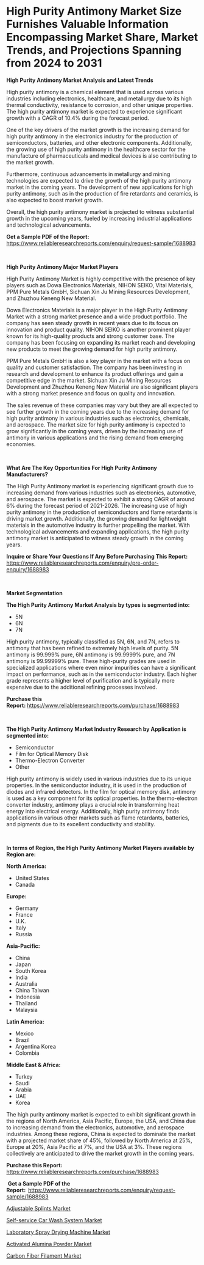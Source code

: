 <p><h1>High Purity Antimony Market Size Furnishes Valuable Information Encompassing Market Share, Market Trends, and Projections Spanning from 2024 to 2031</h1></p><p><strong>High Purity Antimony Market Analysis and Latest Trends</strong></p>
<p><p>High purity antimony is a chemical element that is used across various industries including electronics, healthcare, and metallurgy due to its high thermal conductivity, resistance to corrosion, and other unique properties. The high purity antimony market is expected to experience significant growth with a CAGR of 10.4% during the forecast period.</p><p>One of the key drivers of the market growth is the increasing demand for high purity antimony in the electronics industry for the production of semiconductors, batteries, and other electronic components. Additionally, the growing use of high purity antimony in the healthcare sector for the manufacture of pharmaceuticals and medical devices is also contributing to the market growth.</p><p>Furthermore, continuous advancements in metallurgy and mining technologies are expected to drive the growth of the high purity antimony market in the coming years. The development of new applications for high purity antimony, such as in the production of fire retardants and ceramics, is also expected to boost market growth.</p><p>Overall, the high purity antimony market is projected to witness substantial growth in the upcoming years, fueled by increasing industrial applications and technological advancements.</p></p>
<p><strong>Get a Sample PDF of the Report:&nbsp;</strong> <a href="https://www.reliableresearchreports.com/enquiry/request-sample/1688983">https://www.reliableresearchreports.com/enquiry/request-sample/1688983</a></p>
<p>&nbsp;</p>
<p><strong>High Purity Antimony Major Market Players</strong></p>
<p><p>High Purity Antimony Market is highly competitive with the presence of key players such as Dowa Electronics Materials, NIHON SEIKO, Vital Materials, PPM Pure Metals GmbH, Sichuan Xin Ju Mining Resources Development, and Zhuzhou Keneng New Material.</p><p>Dowa Electronics Materials is a major player in the High Purity Antimony Market with a strong market presence and a wide product portfolio. The company has seen steady growth in recent years due to its focus on innovation and product quality. NIHON SEIKO is another prominent player known for its high-quality products and strong customer base. The company has been focusing on expanding its market reach and developing new products to meet the growing demand for high purity antimony.</p><p>PPM Pure Metals GmbH is also a key player in the market with a focus on quality and customer satisfaction. The company has been investing in research and development to enhance its product offerings and gain a competitive edge in the market. Sichuan Xin Ju Mining Resources Development and Zhuzhou Keneng New Material are also significant players with a strong market presence and focus on quality and innovation.</p><p>The sales revenue of these companies may vary but they are all expected to see further growth in the coming years due to the increasing demand for high purity antimony in various industries such as electronics, chemicals, and aerospace. The market size for high purity antimony is expected to grow significantly in the coming years, driven by the increasing use of antimony in various applications and the rising demand from emerging economies.</p></p>
<p>&nbsp;</p>
<p><strong>What Are The Key Opportunities For High Purity Antimony Manufacturers?</strong></p>
<p><p>The High Purity Antimony market is experiencing significant growth due to increasing demand from various industries such as electronics, automotive, and aerospace. The market is expected to exhibit a strong CAGR of around 6% during the forecast period of 2021-2026. The increasing use of high purity antimony in the production of semiconductors and flame retardants is driving market growth. Additionally, the growing demand for lightweight materials in the automotive industry is further propelling the market. With technological advancements and expanding applications, the high purity antimony market is anticipated to witness steady growth in the coming years.</p></p>
<p><strong>Inquire or Share Your Questions If Any Before Purchasing This Report:</strong> <a href="https://www.reliableresearchreports.com/enquiry/pre-order-enquiry/1688983">https://www.reliableresearchreports.com/enquiry/pre-order-enquiry/1688983</a></p>
<p>&nbsp;</p>
<p><strong>Market Segmentation</strong></p>
<p><strong>The High Purity Antimony Market Analysis by types is segmented into:</strong></p>
<p><ul><li>5N</li><li>6N</li><li>7N</li></ul></p>
<p><p>High purity antimony, typically classified as 5N, 6N, and 7N, refers to antimony that has been refined to extremely high levels of purity. 5N antimony is 99.999% pure, 6N antimony is 99.9999% pure, and 7N antimony is 99.99999% pure. These high-purity grades are used in specialized applications where even minor impurities can have a significant impact on performance, such as in the semiconductor industry. Each higher grade represents a higher level of purification and is typically more expensive due to the additional refining processes involved.</p></p>
<p><strong>Purchase this Report:&nbsp;</strong><a href="https://www.reliableresearchreports.com/purchase/1688983">https://www.reliableresearchreports.com/purchase/1688983</a></p>
<p>&nbsp;</p>
<p><strong>The High Purity Antimony Market Industry Research by Application is segmented into:</strong></p>
<p><ul><li>Semiconductor</li><li>Film for Optical Memory Disk</li><li>Thermo-Electron Converter</li><li>Other</li></ul></p>
<p><p>High purity antimony is widely used in various industries due to its unique properties. In the semiconductor industry, it is used in the production of diodes and infrared detectors. In the film for optical memory disk, antimony is used as a key component for its optical properties. In the thermo-electron converter industry, antimony plays a crucial role in transforming heat energy into electrical energy. Additionally, high purity antimony finds applications in various other markets such as flame retardants, batteries, and pigments due to its excellent conductivity and stability.</p></p>
<p>&nbsp;</p>
<p><strong>In terms of Region, the High Purity Antimony Market Players available by Region are:</strong></p>
<p>
    <p> <strong> North America: </strong>
        <ul>
            <li>United States</li>
            <li>Canada</li>
        </ul>
        </p> 
    <p> <strong> Europe: </strong>
        <ul>
            <li>Germany</li>
            <li>France</li>
            <li>U.K.</li>
            <li>Italy</li>
            <li>Russia</li>
        </ul>
        </p> 
    <p> <strong> Asia-Pacific: </strong>
        <ul>
            <li>China</li>
            <li>Japan</li>
            <li>South Korea</li>
            <li>India</li>
            <li>Australia</li>
            <li>China Taiwan</li>
            <li>Indonesia</li>
            <li>Thailand</li>
            <li>Malaysia</li>
        </ul>
        </p> 
    <p> <strong> Latin America: </strong>
        <ul>
            <li>Mexico</li>
            <li>Brazil</li>
            <li>Argentina Korea</li>
            <li>Colombia</li>
        </ul>
        </p> 
    <p> <strong> Middle East & Africa: </strong>
        <ul>
            <li>Turkey</li>
            <li>Saudi</li>
            <li>Arabia</li>
            <li>UAE</li>
            <li>Korea</li>
        </ul>
    </p>
    </p>
<p><p>The high purity antimony market is expected to exhibit significant growth in the regions of North America, Asia Pacific, Europe, the USA, and China due to increasing demand from the electronics, automotive, and aerospace industries. Among these regions, China is expected to dominate the market with a projected market share of 45%, followed by North America at 25%, Europe at 20%, Asia Pacific at 7%, and the USA at 3%. These regions collectively are anticipated to drive the market growth in the coming years.</p></p>
<p><strong>Purchase this Report: </strong><a href="https://www.reliableresearchreports.com/purchase/1688983">https://www.reliableresearchreports.com/purchase/1688983</a></p>
<p>&nbsp;<strong>Get a Sample PDF of the Report:&nbsp;&nbsp;</strong><a href="https://www.reliableresearchreports.com/enquiry/request-sample/1688983">https://www.reliableresearchreports.com/enquiry/request-sample/1688983</a></p>
<p><strong></strong></p>
<p><p><a href="https://issuu.com/reportprime-2/docs/adjustable-splints-market-size-2030.pptx">Adjustable Splints Market</a></p><p><a href="https://github.com/peachesmcdowel1/Market-Research-Report-List-1/blob/main/self-service-car-wash-system-market.md">Self-service Car Wash System Market</a></p><p><a href="https://github.com/redneck06/Market-Research-Report-List-2/blob/main/laboratory-spray-drying-machine-market.md">Laboratory Spray Drying Machine Market</a></p><p><a href="https://medium.com/@erickasauer/activated-alumina-powder-market-size-reveals-the-best-marketing-channels-in-global-industry-8b049e52fc47">Activated Alumina Powder Market</a></p><p><a href="https://medium.com/@erickasauer/carbon-fiber-filament-market-size-reveals-the-best-marketing-channels-in-global-industry-a5d83bec6f8d">Carbon Fiber Filament Market</a></p></p>